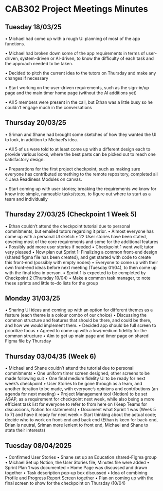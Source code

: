 # CAB302 Project Meetings Minutes
## Tuesday 18/03/25 	

•	Michael had come up with a rough UI planning of most of the app functions.

•	Michael had broken down some of the app requirements in terms of user-driven, system-driven or AI-driven, to know the difficulty of each task and the approach needed to be taken.

•	Decided to pitch the current idea to the tutors on Thursday and make any changes if necessary

•	Start working on the user-driven requirements, such as the sign-in/up page and the main timer home page (without the AI additions yet)

•	All 5 members were present in the call, but Ethan was a little busy so he couldn't engage much in the conversations



## Thursday 20/03/25

•	Sriman and Shane had brought some sketches of how they wanted the UI to look, in addition to Michael’s idea.

•	All 5 of us were told to at least come up with a different design each to provide various looks, where the best parts can be picked out to reach one satisfactory design.

•	Preparations for the first project checkpoint, such as making sure everyone has contributed something to the remote repository, completed all 4 Java Readiness Modules on canvas.

•	Start coming up with user stories; breaking the requirements we know for know into simple, nameable tasks/steps, to figure out where to start as a team and individually

## Thursday 27/03/25 (Checkpoint 1 Week 5)
•	Ethan couldn’t attend the checkpoint tutorial due to personal commitments, but emailed tutors regarding it prior.
•	Almost everyone has come up with a personal UI sketch
•	22 User stories have been stated, covering most of the core requirements and some for the additional features
•	Possibly add more user stories if needed
•	Checkpoint 1 went well; tutor very pleased
•	Now plan out Sprint 1: Finalizing a common front-end design (shared figma file has been created), and get started with code to create this front-end (possibly with empty nodes)
•	Everyone to come up with their own front-end ideas before next meeting (Tuesday 01/04), to then come up with the final idea in person.
•	Sprint 1 is expected to be completed by Checkpoint 2 (Thursday 10/04) 
•	Make a common task manager, to note these sprints and little to-do lists for the group


## Monday 31/03/25
•	Sharing UI ideas and coming up with an option for different themes as a feature (each theme is a colour combo of our choice)
•	Discussing the common structure and features that should be there, and could be there, and how we would implement them.
•	Decided app should be full screen to prioritize focus
•	Agreed to come up with a low/medium fidelity for the common structure 
•	Aim to get up main page and timer page on shared Figma file by Thursday

## Thursday 03/04/35 (Week 6)
•	Michael and Shane couldn’t attend the tutorial due to personal commitments
•	One uniform timer screen designed; other screens to be made following suit
•	One final medium fidelity UI to be ready for next week’s checkpoint
•	User Stories to be gone through as a team, and another iteration to be made, with everyone’s opinions and contributions (an agenda for next meeting)
•	Project Management tool (Notion) to be set ASAP, as a requirement for checkpoint next week, while also being a more efficient task list for everyone to refer to from here on (Keep Teams for discussions, Notion for statements)
•	Document what Sprint 1 was (Week 5 to 7) and have it ready for next week
•	Start thinking about the actual code; decide who to work on front-end and back end (Ethan is keen for back-end, Brian is neutral, Sriman more lenient to front end, Michael and Shane to state their interests)

## Tuesday 08/04/2025 
•	Confirmed User Stories
•	Shane set up an Education shared-Figma group 
•	Michael Set up Notion, the User Stories file, Minutes file were added
•	Sprint Plan 1 was documented 
•	Home Page was discussed and drawn together
•	Task description pop-up box discussed
•	Idea of combining Profile and Progress Report Screen together
•	Plan on coming up with the final screen to show for the checkpoint on Thursday (10/04)





